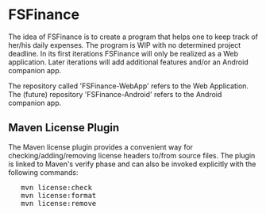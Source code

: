 # FSFinance

The idea of FSFinance is to create a program that helps one to keep track of her/his
daily expenses. The program is WIP with no determined project deadline. In its
first iterations FSFinance will only be realized as a Web application. Later
iterations will add additional features and/or an Android companion app.

The repository called 'FSFinance-WebApp' refers to the Web Application. The (future)
repository 'FSFinance-Android' refers to the Android companion app.

## Maven License Plugin

The Maven license plugin provides a convenient way for checking/adding/removing
license headers to/from source files. The plugin is linked to Maven's verify
phase and can also be invoked explicitly with the following commands:

<pre>
   mvn license:check
   mvn license:format
   mvn license:remove
</pre>
